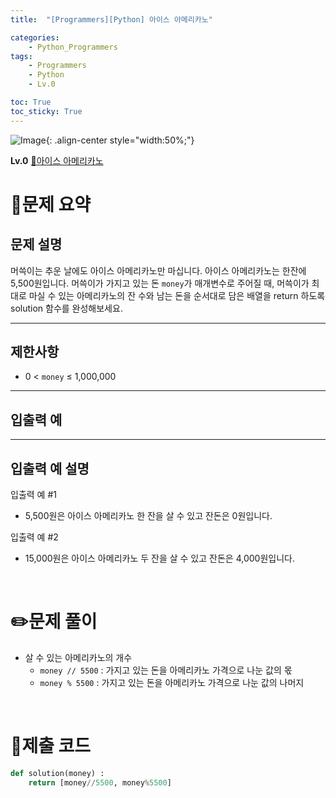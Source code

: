 ```yaml
---
title:  "[Programmers][Python] 아이스 아메리카노"

categories: 
    - Python_Programmers
tags: 
    - Programmers
    - Python
    - Lv.0

toc: True
toc_sticky: True
---
```

![Image](https://github.com/user-attachments/assets/61171657-416b-4bc4-a74a-f29ecd4b43b5){: .align-center style="width:50%;"}

**Lv.0**
[🔗아이스 아메리카노](https://school.programmers.co.kr/learn/courses/30/lessons/120819)

# 📝문제 요약
## 문제 설명

머쓱이는 추운 날에도 아이스 아메리카노만 마십니다. 아이스 아메리카노는 한잔에 5,500원입니다. 머쓱이가 가지고 있는 돈 `money`가 매개변수로 주어질 때, 머쓱이가 최대로 마실 수 있는 아메리카노의 잔 수와 남는 돈을 순서대로 담은 배열을 return 하도록 solution 함수를 완성해보세요.

---

## 제한사항

- 0 < `money` ≤ 1,000,000

---

## 입출력 예

---

## 입출력 예 설명

입출력 예 #1

- 5,500원은 아이스 아메리카노 한 잔을 살 수 있고 잔돈은 0원입니다.

입출력 예 #2

- 15,000원은 아이스 아메리카노 두 잔을 살 수 있고 잔돈은 4,000원입니다.


<br>

# ✏️문제 풀이
- 살 수 있는 아메리카노의 개수
    - `money // 5500`  : 가지고 있는 돈을 아메리카노 가격으로 나눈 값의 몫
    - `money % 5500` : 가지고 있는 돈을 아메리카노 가격으로 나눈 값의 나머지

<br>

# 💯제출 코드
```python
def solution(money) :
    return [money//5500, money%5500]
```